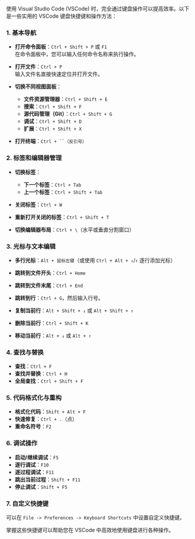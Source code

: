 使用 Visual Studio Code (VSCode) 时，完全通过键盘操作可以提高效率。以下是一些实用的 VSCode 键盘快捷键和操作方法：

### 1. 基本导航

- **打开命令面板**：`Ctrl + Shift + P` 或 `F1`  
  在命令面板中，您可以输入任何命令名称来执行操作。

- **打开文件**：`Ctrl + P`  
  输入文件名直接快速定位并打开文件。

- **切换不同视图面板**：
  - **文件资源管理器**：`Ctrl + Shift + E`
  - **搜索**：`Ctrl + Shift + F`
  - **源代码管理（Git）**：`Ctrl + Shift + G`
  - **调试**：`Ctrl + Shift + D`
  - **扩展**：`Ctrl + Shift + X`

- **打开终端**：`Ctrl + ``（反引号）`

### 2. 标签和编辑器管理

- **切换标签**：
  - **下一个标签**：`Ctrl + Tab`
  - **上一个标签**：`Ctrl + Shift + Tab`

- **关闭标签**：`Ctrl + W`
- **重新打开关闭的标签**：`Ctrl + Shift + T`
- **切换编辑器布局**：`Ctrl + \`（水平或垂直分割窗口）

### 3. 光标与文本编辑

- **多行光标**：`Alt + 鼠标左键`（或使用 `Ctrl + Alt + ↓`/`↑` 逐行添加光标）
- **跳转到文件开头**：`Ctrl + Home`
- **跳转到文件末尾**：`Ctrl + End`
- **跳转到行**：`Ctrl + G`，然后输入行号。

- **复制当前行**：`Alt + Shift + ↓` 或 `Alt + Shift + ↑`
- **删除当前行**：`Ctrl + Shift + K`
- **移动当前行**：`Alt + ↓` 或 `Alt + ↑`

### 4. 查找与替换

- **查找**：`Ctrl + F`
- **查找并替换**：`Ctrl + H`
- **全局查找**：`Ctrl + Shift + F`
  
### 5. 代码格式化与重构

- **格式化代码**：`Shift + Alt + F`
- **快速修复**：`Ctrl + .`（点）
- **重命名符号**：`F2`

### 6. 调试操作

- **启动/继续调试**：`F5`
- **逐行调试**：`F10`
- **逐过程调试**：`F11`
- **跳出当前过程**：`Shift + F11`
- **停止调试**：`Shift + F5`

### 7. 自定义快捷键

可以在 `File -> Preferences -> Keyboard Shortcuts` 中设置自定义快捷键。

掌握这些快捷键可以帮助您在 VSCode 中高效地使用键盘进行各种操作。